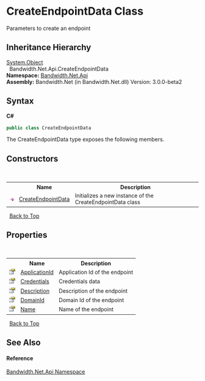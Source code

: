 ﻿# CreateEndpointData Class
 

Parameters to create an endpoint


## Inheritance Hierarchy
<a href="http://msdn2.microsoft.com/en-us/library/e5kfa45b" target="_blank">System.Object</a><br />&nbsp;&nbsp;Bandwidth.Net.Api.CreateEndpointData<br />
**Namespace:**&nbsp;<a href ="N_Bandwidth_Net_Api.md">Bandwidth.Net.Api</a><br />**Assembly:**&nbsp;Bandwidth.Net (in Bandwidth.Net.dll) Version: 3.0.0-beta2

## Syntax

**C#**<br />
``` C#
public class CreateEndpointData
```

The CreateEndpointData type exposes the following members.


## Constructors
&nbsp;<table><tr><th></th><th>Name</th><th>Description</th></tr><tr><td>![Public method](media/pubmethod.gif "Public method")</td><td><a href ="M_Bandwidth_Net_Api_CreateEndpointData__ctor.md">CreateEndpointData</a></td><td>
Initializes a new instance of the CreateEndpointData class</td></tr></table>&nbsp;
<a href="#createendpointdata-class">Back to Top</a>

## Properties
&nbsp;<table><tr><th></th><th>Name</th><th>Description</th></tr><tr><td>![Public property](media/pubproperty.gif "Public property")</td><td><a href ="P_Bandwidth_Net_Api_CreateEndpointData_ApplicationId.md">ApplicationId</a></td><td>
Application Id of the endpoint</td></tr><tr><td>![Public property](media/pubproperty.gif "Public property")</td><td><a href ="P_Bandwidth_Net_Api_CreateEndpointData_Credentials.md">Credentials</a></td><td>
Credentials data</td></tr><tr><td>![Public property](media/pubproperty.gif "Public property")</td><td><a href ="P_Bandwidth_Net_Api_CreateEndpointData_Description.md">Description</a></td><td>
Description of the endpoint</td></tr><tr><td>![Public property](media/pubproperty.gif "Public property")</td><td><a href ="P_Bandwidth_Net_Api_CreateEndpointData_DomainId.md">DomainId</a></td><td>
Domain Id of the endpoint</td></tr><tr><td>![Public property](media/pubproperty.gif "Public property")</td><td><a href ="P_Bandwidth_Net_Api_CreateEndpointData_Name.md">Name</a></td><td>
Name of the endpoint</td></tr></table>&nbsp;
<a href="#createendpointdata-class">Back to Top</a>

## See Also


#### Reference
<a href ="N_Bandwidth_Net_Api.md">Bandwidth.Net.Api Namespace</a><br />